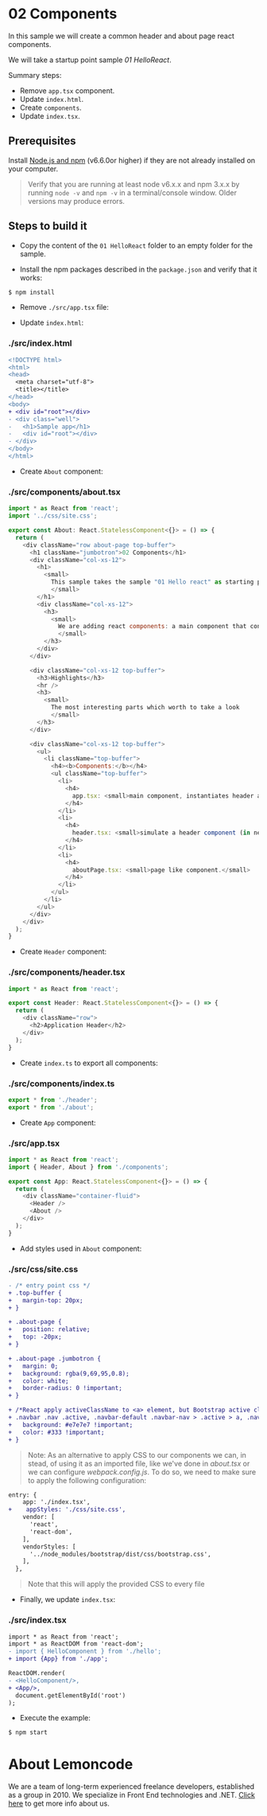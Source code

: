 # 02 Components

In this sample we will create a common header and about page react components.

We will take a startup point sample _01 HelloReact_.

Summary steps:

- Remove `app.tsx` component.
- Update `index.html`.
- Create `components`.
- Update `index.tsx`.

## Prerequisites

Install [Node.js and npm](https://nodejs.org/en/) (v6.6.0or higher) if they are not already
installed on your computer.

> Verify that you are running at least node v6.x.x and npm 3.x.x by running `node -v` and `npm -v`
in a terminal/console window. Older versions may produce errors.

## Steps to build it

- Copy the content of the `01 HelloReact` folder to an empty folder for the sample.

- Install the npm packages described in the `package.json` and verify that it works:

 ```bash
 $ npm install
 ```

- Remove `./src/app.tsx` file:

- Update `index.html`:

### ./src/index.html
```diff
<!DOCTYPE html>
<html>
<head>
  <meta charset="utf-8">
  <title></title>
</head>
<body>
+ <div id="root"></div>
- <div class="well">
-   <h1>Sample app</h1>
-   <div id="root"></div>
- </div>
</body>
</html>

```

- Create `About` component:

### ./src/components/about.tsx
```javascript
import * as React from 'react';
import '../css/site.css';

export const About: React.StatelessComponent<{}> = () => {
  return (
    <div className="row about-page top-buffer">
      <h1 className="jumbotron">02 Components</h1>
      <div className="col-xs-12">
        <h1>
          <small>
            This sample takes the sample "01 Hello react" as starting point.
            </small>
        </h1>
        <div className="col-xs-12">
          <h3>
            <small>
              We are adding react components: a main component that consumes a <b>header</b> and an <b>about</b> component.
              </small>
          </h3>
        </div>
      </div>

      <div className="col-xs-12 top-buffer">
        <h3>Highlights</h3>
        <hr />
        <h3>
          <small>
            The most interesting parts which worth to take a look
            </small>
        </h3>
      </div>

      <div className="col-xs-12 top-buffer">
        <ul>
          <li className="top-buffer">
            <h4><b>Components:</b></h4>
            <ul className="top-buffer">
              <li>
                <h4>
                  app.tsx: <small>main component, instantiates header and common component.</small>
                </h4>
              </li>
              <li>
                <h4>
                  header.tsx: <small>simulate a header component (in next samples this will include a nav bar).</small>
                </h4>
              </li>
              <li>
                <h4>
                  aboutPage.tsx: <small>page like component.</small>
                </h4>
              </li>
            </ul>
          </li>
        </ul>
      </div>
    </div>
  );
}

```
- Create `Header` component:

### ./src/components/header.tsx
```javascript
import * as React from 'react';

export const Header: React.StatelessComponent<{}> = () => {
  return (
    <div className="row">
      <h2>Application Header</h2>
    </div>
  );
}

```

- Create `index.ts` to export all components:

### ./src/components/index.ts
```javascript
export * from './header';
export * from './about';

```

- Create `App` component:

### ./src/app.tsx
```javascript
import * as React from 'react';
import { Header, About } from './components';

export const App: React.StatelessComponent<{}> = () => {
  return (
    <div className="container-fluid">
      <Header />
      <About />
    </div>
  );
}

```

- Add styles used in `About` component:

### ./src/css/site.css
```diff
- /* entry point css */
+ .top-buffer {
+   margin-top: 20px;
+ }

+ .about-page {
+   position: relative;
+   top: -20px;
+ }

+ .about-page .jumbotron {
+   margin: 0;
+   background: rgba(9,69,95,0.8);
+   color: white;
+   border-radius: 0 !important;
+ }

+ /*React apply activeClassName to <a> element, but Bootstrap active class is over <li> element*/
+ .navbar .nav .active, .navbar-default .navbar-nav > .active > a, .navbar-default .navbar-nav > .active > a:hover, .navbar-default .navbar-nav > .active > a:focus {
+   background: #e7e7e7 !important;
+   color: #333 !important;
+ }

```

>Note: As an alternative to apply CSS to our components we can, in stead, of using it as an imported file, like we've done in _about.tsx_ or we can configure _webpack.config.js_. To do so, we need to make sure to apply the following configuration:
```diff
entry: {
    app: './index.tsx',
+    appStyles: './css/site.css',
    vendor: [
      'react',
      'react-dom',
    ],
    vendorStyles: [
      '../node_modules/bootstrap/dist/css/bootstrap.css',
    ],
  },
```
>Note that this will apply the provided CSS to every file

- Finally, we update `index.tsx`:

### ./src/index.tsx
```diff
import * as React from 'react';
import * as ReactDOM from 'react-dom';
- import { HelloComponent } from './hello';
+ import {App} from './app';

ReactDOM.render(
- <HelloComponent/>,
+ <App/>,
  document.getElementById('root')
);

```

- Execute the example:

 ```bash
 $ npm start
 ```

# About Lemoncode

We are a team of long-term experienced freelance developers, established as a group in 2010.
We specialize in Front End technologies and .NET. [Click here](http://lemoncode.net/services/en/#en-home) to get more info about us. 
